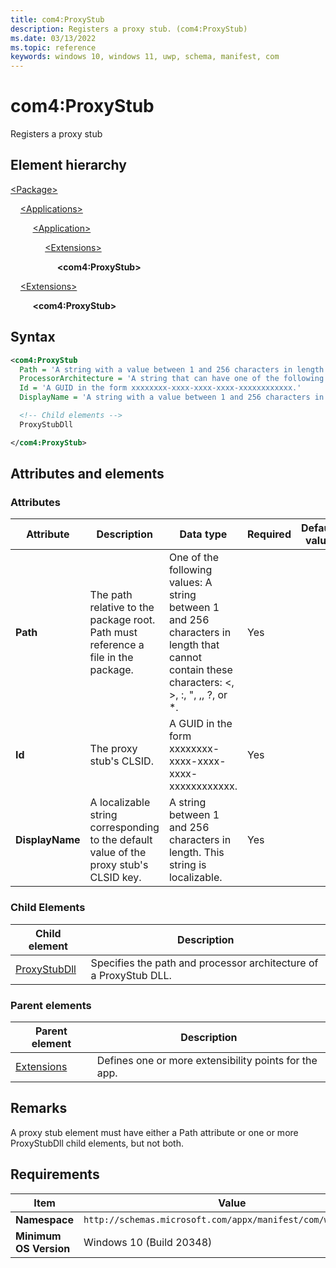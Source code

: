 ```yaml
---
title: com4:ProxyStub
description: Registers a proxy stub. (com4:ProxyStub)
ms.date: 03/13/2022
ms.topic: reference
keywords: windows 10, windows 11, uwp, schema, manifest, com
---
```


# com4:ProxyStub

Registers a proxy stub

## Element hierarchy

[\<Package\>](element-package.md)

&nbsp;&nbsp;&nbsp;&nbsp;[\<Applications\>](element-applications.md)

&nbsp;&nbsp;&nbsp;&nbsp; &nbsp;&nbsp;&nbsp;&nbsp;[\<Application\>](element-application.md)

&nbsp;&nbsp;&nbsp;&nbsp; &nbsp;&nbsp;&nbsp;&nbsp; &nbsp;&nbsp;&nbsp;&nbsp;[\<Extensions\>](element-1-extensions.md)

&nbsp;&nbsp;&nbsp;&nbsp; &nbsp;&nbsp;&nbsp;&nbsp; &nbsp;&nbsp;&nbsp;&nbsp; &nbsp;&nbsp;&nbsp;&nbsp;**\<com4:ProxyStub\>**

&nbsp;&nbsp;&nbsp;&nbsp;[\<Extensions\>](element-1-extensions.md)

&nbsp;&nbsp;&nbsp;&nbsp; &nbsp;&nbsp;&nbsp;&nbsp;**\<com4:ProxyStub\>**

## Syntax

```xml
<com4:ProxyStub
  Path = 'A string with a value between 1 and 256 characters in length that cannot contain these characters: <, >, :, ", |, ?, or *.'
  ProcessorArchitecture = 'A string that can have one of the following values: "x86", "x64", "arm", "arm64", or "x86a64".'
  Id = 'A GUID in the form xxxxxxxx-xxxx-xxxx-xxxx-xxxxxxxxxxxx.'
  DisplayName = 'A string with a value between 1 and 256 characters in length. This string is localizable.' >

  <!-- Child elements -->
  ProxyStubDll

</com4:ProxyStub>
```

## Attributes and elements

### Attributes

| Attribute | Description | Data type | Required | Default value |
|-|-|-|-|-|
| **Path** | The path relative to the package root. Path must reference a file in the package. | One of the following values: A string between 1 and 256 characters in length that cannot contain these characters: <, >, :, ", ,, ?, or *.| Yes |  |
| **Id** | The proxy stub's CLSID. | A GUID in the form xxxxxxxx-xxxx-xxxx-xxxx-xxxxxxxxxxxx.| Yes |  |
| **DisplayName** | A localizable string corresponding to the default value of the proxy stub's CLSID key. | A string between 1 and 256 characters in length. This string is localizable.| Yes |  |

### Child Elements

| Child element | Description |
|-|-|
| [ProxyStubDll](element-com4-proxystubdll.md) | Specifies the path and processor architecture of a ProxyStub DLL. |

### Parent elements

| Parent element | Description |
|-|-|
| [Extensions](element-1-extensions.md) | Defines one or more extensibility points for the app. |

## Remarks

A proxy stub element must have either a Path attribute or one or more ProxyStubDll child elements, but not both.

## Requirements

| Item | Value |
|--|--|
| **Namespace** | `http://schemas.microsoft.com/appx/manifest/com/windows10/4` |
| **Minimum OS Version** | Windows 10 (Build 20348) |
